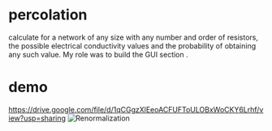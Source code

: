 # percolation
calculate for a network of any size with any number and order of resistors, the possible electrical conductivity values and the probability of obtaining any such value. My role was to build the GUI section .
# demo
https://drive.google.com/file/d/1qCGgzXlEeoACFUFToULOBxWoCKY6Lrhf/view?usp=sharing
![Renormalization](https://github.com/fuad-nasseraldeen/percolation/assets/26096712/69356879-c64a-4d3e-bc32-d083de743ae4)
